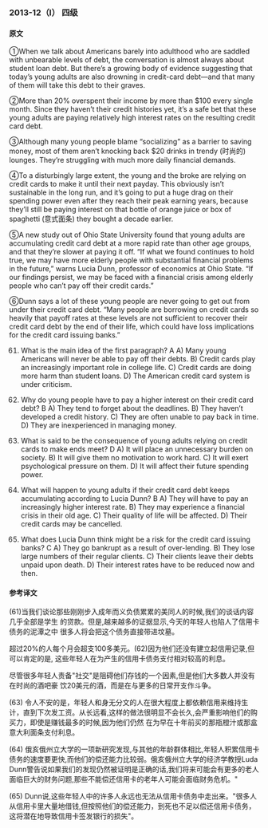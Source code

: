 ### 2013-12（Ⅰ） 四级

#### 原文

①When we talk about Americans barely into adulthood who are saddled with unbearable levels of debt, the conversation is almost always about student loan debt. But there’s a growing body of evidence suggesting that today’s young adults are also drowning in credit-card debt—and that many of them will take this debt to their graves.

②More than 20% overspent their income by more than $100 every single month. Since they haven’t their credit histories yet, it’s a safe bet that these young adults are paying relatively high interest rates on the resulting credit card debt.

③Although many young people blame “socializing” as a barrier to saving money, most of them aren’t knocking back $20 drinks in trendy (时尚的) lounges. They’re struggling with much more daily financial demands.

④To a disturbingly large extent, the young and the broke are relying on credit cards to make it until their next payday. This obviously isn’t sustainable in the long run, and it’s going to put a huge drag on their spending power even after they reach their peak earning years, because they’ll still be paying interest on that bottle of orange juice or box of spaghetti (意式面条) they bought a decade earlier.

⑤A new study out of Ohio State University found that young adults are accumulating credit card debt at a more rapid rate than other age groups, and that they’re slower at paying it off. “If what we found continues to hold true, we may have more elderly people with substantial financial problems in the future,” warns Lucia Dunn, professor of economics at Ohio State. “If our findings persist, we may be faced with a financial crisis among elderly people who can’t pay off their credit cards.”

⑥Dunn says a lot of these young people are never going to get out from under their credit card debt. “Many people are borrowing on credit cards so heavily that payoff rates at these levels are not sufficient to recover their credit card debt by the end of their life, which could have loss implications for the credit card issuing banks.”

61. What is the main idea of the first paragraph?       A
A) Many young Americans will never be able to pay off their debts.
B) Credit cards play an increasingly important role in college life.
C) Credit cards are doing more harm than student loans.
D) The American credit card system is under criticism.

62. Why do young people have to pay a higher interest on their credit card debt?	B
A) They tend to forget about the deadlines.
B) They haven’t developed a credit history.
C) They are often unable to pay back in time.
D) They are inexperienced in managing money.

63. What is said to be the consequence of young adults relying on credit cards to make ends meet? 	D
A) It will place an unnecessary burden on society.
B) It will give them no motivation to work hard.
C) It will exert psychological pressure on them.
D) It will affect their future spending power.

64. What will happen to young adults if their credit card debt keeps accumulating according to Lucia Dunn?  B
A) They will have to pay an increasingly higher interest rate.
B) They may experience a financial crisis in their old age.
C) Their quality of life will be affected.
D) Their credit cards may be cancelled.

65. What does Lucia Dunn think might be a risk for the credit card issuing banks? C
A) They go bankrupt as a result of over-lending.
B) They lose large numbers of their regular clients.
C) Their clients leave their debts unpaid upon death.
D) Their interest rates have to be reduced now and then.


#### 参考译文

(61)当我们谈论那些刚刚步入成年而义负债累累的美同人的时候,我们的谈话内容几乎全部是学生 的贷款。但是,越来越多的证据显示,今天的年轻人也陷人了信用卡债务的泥潭之中 很多人将会把这个债务直接带进坟墓。

超过20%的人每个月会超支100多美元。(62)因为他们还没有建立起信用记录,但可以肯定的是, 这些年轻人在为产生的信用卡债务支付相对较高的利息。

尽管很多年轻人责备"社交"是阻碍他们存钱的一个因素,但是他们大多数人并没有在时尚的酒吧豪 饮20美元的酒，而是在与更多的日常开支作斗争。

(63) 令人不安的是，年轻人和身无分文的人在很大程度上都依赖信用来维持生计，直到下次发工资。从长远看,这样的做法很明显不会长久,会严重影响他们的购买力，即使是赚钱最多的时候,因为他们仍然 在为早在十年前买的那瓶橙汁或那盒意大利面条支付利息。

(64) 俄亥俄州立大学的一项新研究发现,与其他的年龄群体相比,年轻人积累信用卡债务的速度要更快,而他们的偿还能力比较弱。俄亥俄州立大学的经济学教授Luda Dunn警告说如果我们的发现仍然被证明是正确的话,我们将来可能会有更多的老人面临巨大的财务问题,那些不能偿还信用卡的老年人可能会面临财务危机。"

(65) Dunn说,这些年轻人中的许多人永远也无法从信用卡债务中走出来。"很多人从信用卡里大量地借钱,但按照他们的偿还能力，到死也不足以偿还信用卡债务，这将潜在地导致信用卡签发银行的损失"。
